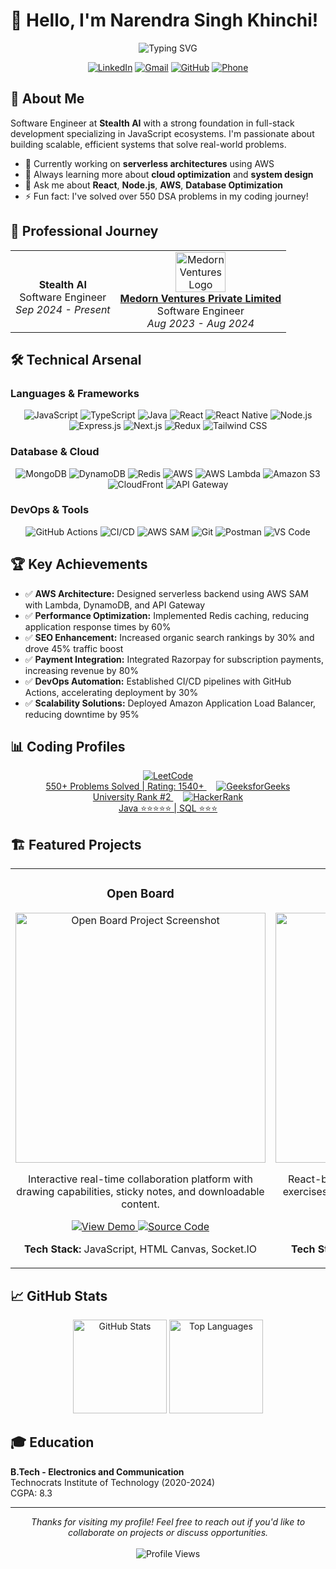 # 👋 Hello, I'm Narendra Singh Khinchi!

<div align="center">
  <img src="https://readme-typing-svg.herokuapp.com?font=Fira+Code&weight=600&size=28&duration=3000&pause=1000&color=0969DA&center=true&vCenter=true&width=600&lines=Full+Stack+Developer;Cloud+Solutions+Architect;JavaScript+Enthusiast;Problem+Solver" alt="Typing SVG" />
</div>

<p align="center">
  <a href="https://linkedin.com/in/narendra-singh-khinchi"><img src="https://img.shields.io/badge/LinkedIn-0077B5?style=for-the-badge&logo=linkedin&logoColor=white" alt="LinkedIn"/></a>
  <a href="mailto:narendrasingh30324@gmail.com"><img src="https://img.shields.io/badge/Gmail-D14836?style=for-the-badge&logo=gmail&logoColor=white" alt="Gmail"/></a>
  <a href="https://github.com/NarendraSinghKhinchi"><img src="https://img.shields.io/badge/GitHub-100000?style=for-the-badge&logo=github&logoColor=white" alt="GitHub"/></a>
  <a href="tel:+916267632612"><img src="https://img.shields.io/badge/Phone-6267632612-green?style=for-the-badge&logo=whatsapp&logoColor=white" alt="Phone"/></a>
</p>

## 💫 About Me

Software Engineer at **Stealth AI** with a strong foundation in full-stack development specializing in JavaScript ecosystems. I'm passionate about building scalable, efficient systems that solve real-world problems.

- 🔭 Currently working on **serverless architectures** using AWS
- 🌱 Always learning more about **cloud optimization** and **system design**
- 💬 Ask me about **React**, **Node.js**, **AWS**, **Database Optimization**
- ⚡ Fun fact: I've solved over 550 DSA problems in my coding journey!

## 🚀 Professional Journey

<div align="center">
  <table>
    <tr>
      <td align="center">
        <br /><strong>Stealth AI</strong>
        <br />Software Engineer
        <br /><i>Sep 2024 - Present</i>
      </td>
      <td align="center">
        <img src="https://medorn.com/images/medorn-logo.png" height="64" width="80" alt="Medorn Ventures Logo"/>
        <br />
        <a href="https://medorn.com" title="Medorn - MR Reporting software" class="ml-2 text-black"> 
          <strong>Medorn Ventures Private Limited</strong>
        </a>
        <br />Software Engineer
        <br /><i>Aug 2023 - Aug 2024</i>
      </td>
    </tr>
  </table>
</div>

## 🛠️ Technical Arsenal

### Languages & Frameworks
<p align="center" margin="2px">
  <img src="https://img.shields.io/badge/JavaScript-F7DF1E?style=for-the-badge&logo=javascript&logoColor=black" alt="JavaScript"/>
  <img src="https://img.shields.io/badge/TypeScript-007ACC?style=for-the-badge&logo=typescript&logoColor=white" alt="TypeScript"/>
  <img src="https://img.shields.io/badge/Java-ED8B00?style=for-the-badge&logo=openjdk&logoColor=white" alt="Java"/>
  <img src="https://img.shields.io/badge/React-20232A?style=for-the-badge&logo=react&logoColor=61DAFB" alt="React"/>
  <img src="https://img.shields.io/badge/React_Native-20232A?style=for-the-badge&logo=react&logoColor=61DAFB" alt="React Native"/>
  <img src="https://img.shields.io/badge/Node.js-339933?style=for-the-badge&logo=nodedotjs&logoColor=white" alt="Node.js"/>
  <img src="https://img.shields.io/badge/Express.js-000000?style=for-the-badge&logo=express&logoColor=white" alt="Express.js"/>
  <img src="https://img.shields.io/badge/next.js-000000?style=for-the-badge&logo=nextdotjs&logoColor=white" alt="Next.js"/>
  <img src="https://img.shields.io/badge/Redux-593D88?style=for-the-badge&logo=redux&logoColor=white" alt="Redux"/>
  <img src="https://img.shields.io/badge/Tailwind_CSS-38B2AC?style=for-the-badge&logo=tailwind-css&logoColor=white" alt="Tailwind CSS"/>
</p>

### Database & Cloud
<p align="center">
  <img src="https://img.shields.io/badge/MongoDB-4EA94B?style=for-the-badge&logo=mongodb&logoColor=white" alt="MongoDB"/>
  <img src="https://img.shields.io/badge/DynamoDB-4053D6?style=for-the-badge&logo=Amazon%20DynamoDB&logoColor=white" alt="DynamoDB"/>
  <img src="https://img.shields.io/badge/Redis-DC382D?style=for-the-badge&logo=redis&logoColor=white" alt="Redis"/>
  <img src="https://img.shields.io/badge/AWS-232F3E?style=for-the-badge&logo=amazon-aws&logoColor=white" alt="AWS"/>
  <img src="https://img.shields.io/badge/AWS Lambda-FF9900?style=for-the-badge&logo=aws-lambda&logoColor=white" alt="AWS Lambda"/>
  <img src="https://img.shields.io/badge/Amazon_S3-569A31?style=for-the-badge&logo=amazon-s3&logoColor=white" alt="Amazon S3"/>
  <img src="https://img.shields.io/badge/CloudFront-232F3E?style=for-the-badge&logo=amazon-aws&logoColor=white" alt="CloudFront"/>
  <img src="https://img.shields.io/badge/API_Gateway-232F3E?style=for-the-badge&logo=amazon-api-gateway&logoColor=white" alt="API Gateway"/>
</p>

### DevOps & Tools
<p align="center">
  <img src="https://img.shields.io/badge/GitHub_Actions-2088FF?style=for-the-badge&logo=github-actions&logoColor=white" alt="GitHub Actions"/>
  <img src="https://img.shields.io/badge/CI/CD-2088FF?style=for-the-badge&logo=github-actions&logoColor=white" alt="CI/CD"/>
  <img src="https://img.shields.io/badge/AWS_SAM-FF9900?style=for-the-badge&logo=amazon-aws&logoColor=white" alt="AWS SAM"/>
  <img src="https://img.shields.io/badge/Git-F05032?style=for-the-badge&logo=git&logoColor=white" alt="Git"/>
  <img src="https://img.shields.io/badge/Postman-FF6C37?style=for-the-badge&logo=postman&logoColor=white" alt="Postman"/>
  <img src="https://img.shields.io/badge/Visual_Studio_Code-0078D4?style=for-the-badge&logo=visual%20studio%20code&logoColor=white" alt="VS Code"/>
</p>

## 🏆 Key Achievements

- ✅ **AWS Architecture:** Designed serverless backend using AWS SAM with Lambda, DynamoDB, and API Gateway
- ✅ **Performance Optimization:** Implemented Redis caching, reducing application response times by 60%
- ✅ **SEO Enhancement:** Increased organic search rankings by 30% and drove 45% traffic boost
- ✅ **Payment Integration:** Integrated Razorpay for subscription payments, increasing revenue by 80%
- ✅ **DevOps Automation:** Established CI/CD pipelines with GitHub Actions, accelerating deployment by 30%
- ✅ **Scalability Solutions:** Deployed Amazon Application Load Balancer, reducing downtime by 95%

## 📊 Coding Profiles

<div align="center">
  <a href="https://leetcode.com/narendrasinghkhinchi">
    <img src="https://img.shields.io/badge/LeetCode-FFA116?style=for-the-badge&logo=leetcode&logoColor=black" alt="LeetCode"/>
    <br />550+ Problems Solved | Rating: 1540+
  </a>
  &nbsp;&nbsp;&nbsp;
  <a href="https://www.geeksforgeeks.org/user/your-username">
    <img src="https://img.shields.io/badge/GeeksforGeeks-2F8D46?style=for-the-badge&logo=geeksforgeeks&logoColor=white" alt="GeeksforGeeks"/>
    <br />University Rank #2
  </a>
  &nbsp;&nbsp;&nbsp;
  <a href="https://www.hackerrank.com/your-username">
    <img src="https://img.shields.io/badge/HackerRank-00EA64?style=for-the-badge&logo=hackerrank&logoColor=white" alt="HackerRank"/>
    <br />Java ⭐⭐⭐⭐⭐ | SQL ⭐⭐⭐
  </a>
</div>

## 🏗️ Featured Projects

<div align="center">
  <table>
    <tr>
      <td width="50%">
        <h3 align="center">Open Board</h3>
        <div align="center">
          <img src="/api/placeholder/400/200" width="400px" alt="Open Board Project Screenshot"/>
          <p>
            Interactive real-time collaboration platform with drawing capabilities, sticky notes, and downloadable content.
          </p>
          <p>
            <a href="#">
              <img src="https://img.shields.io/badge/View_Demo-4285F4?style=for-the-badge&logo=googlechrome&logoColor=white" alt="View Demo"/>
            </a>
            <a href="https://github.com/yourusername/open-board">
              <img src="https://img.shields.io/badge/Source_Code-100000?style=for-the-badge&logo=github&logoColor=white" alt="Source Code"/>
            </a>
          </p>
          <p><strong>Tech Stack:</strong> JavaScript, HTML Canvas, Socket.IO</p>
        </div>
      </td>
      <td width="50%">
        <h3 align="center">Fitness Club</h3>
        <div align="center">
          <img src="/api/placeholder/400/200" width="400px" alt="Fitness Club Project Screenshot"/>
          <p>
            React-based fitness application featuring 900+ exercises with video demonstrations and muscle-specific filtering.
          </p>
          <p>
            <a href="#">
              <img src="https://img.shields.io/badge/View_Demo-4285F4?style=for-the-badge&logo=googlechrome&logoColor=white" alt="View Demo"/>
            </a>
            <a href="https://github.com/yourusername/fitness-club">
              <img src="https://img.shields.io/badge/Source_Code-100000?style=for-the-badge&logo=github&logoColor=white" alt="Source Code"/>
            </a>
          </p>
          <p><strong>Tech Stack:</strong> React, YouTube API, Tailwind CSS</p>
        </div>
      </td>
            <td width="50%">
        <h3 align="center">My Portfolio</h3>
        <div align="center">
          <img src="/api/placeholder/400/200" width="400px" alt="Fitness Club Project Screenshot"/>
          <p>
            My Portfolio Website.
          </p>
          <p>
            <a href="https://narendra-singh-khinchi.onrender.com">
              <img src="https://img.shields.io/badge/View_Demo-4285F4?style=for-the-badge&logo=googlechrome&logoColor=white" alt="View Demo"/>
            </a>
            <a href="https://narendra-singh-khinchi.onrender.com">
              <img src="https://img.shields.io/badge/Source_Code-100000?style=for-the-badge&logo=github&logoColor=white" alt="Source Code"/>
            </a>
          </p>
          <p><strong>Tech Stack:</strong>React</p>
        </div>
      </td>
    </tr>
  </table>
</div>

## 📈 GitHub Stats

<div align="center">
  <img src="https://github-readme-stats.vercel.app/api?username=NarendraSinghKhinchi&theme=react&hide_border=false&include_all_commits=false&count_private=true" alt="GitHub Stats" height="150"/>
  <img src="https://github-readme-stats.vercel.app/api/top-langs/?username=NarendraSinghKhinchi&theme=react&hide_border=false&include_all_commits=false&count_private=true&layout=compact" alt="Top Languages" height="150"/>
</div>

## 🎓 Education

**B.Tech - Electronics and Communication**  
Technocrats Institute of Technology (2020-2024)  
CGPA: 8.3

---

<div align="center">
  <i>Thanks for visiting my profile! Feel free to reach out if you'd like to collaborate on projects or discuss opportunities.</i>
  <br /><br />
  <img src="https://komarev.com/ghpvc/?username=NarendraSinghKhinchi&style=flat-square&color=blue" alt="Profile Views"/>
</div>
